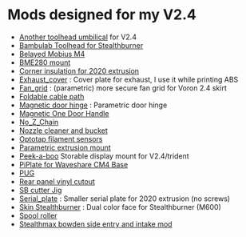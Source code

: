 # Mods designed for my V2.4 # 

- [Another toolhead umbilical](./mods/another_toolhead_umbilical/) for V2.4
- [Bambulab Toolhead for Stealthburner](./mods/bambulab_th_for_SB/)
- [Belayed Mobius M4](./mods/belayed_mobius_extruder/)
- [BME280 mount](./mods/bme280_extrusion_mount/)
- [Corner insulation for 2020 extrusion](./mods/corner_insulation/)
- [Exhaust_cover](./mods/exhaust_cover/) : Cover plate for exhaust, I use it while printing ABS
- [Fan_grid](./mods/fan_grid/) : (parametric) more secure fan grid for Voron 2.4 skirt
- [Foldable cable path](./mods/foldable_cable_path/)
- [Magnetic door hinge](./mods/magnetic_door_hinge/) : Parametric door hinge
- [Magnetic One Door Handle](./mods/magnetic_onedoor_handle/)
- [No_Z_Chain](./mods/no_z_chain/)
- [Nozzle cleaner and bucket](./mods/nozzle_cleaner/)
- [Optotap filament sensors](./mods/optotap_filament_sensor/)
- [Parametric extrusion mount](./mods/parametric_extrusion_mount/)
- [Peek-a-boo](./mods/peek-a-boo/) Storable display mount for V2.4/trident
- [PiPlate for Waveshare CM4 Base](./mods/piplate_WS_CM4_base/)
- [PUG](./mods/PUG/)
- [Rear panel vinyl cutout](./mods/backplate/)
- [SB cutter Jig](./mods/SB_cutter_jig/)
- [Serial_plate](./mods/serial_plate) : Smaller serial plate for 2020 extrusion (no screws)
- [Skin Stealthburner](./mods/skin_stealthburner/) : Dual color face for Stealthburner (M600)
- [Spool roller](./mods/spool_roller/)
- [Stealthmax bowden side entry and intake mod](./mods/stealthmax_mods/)